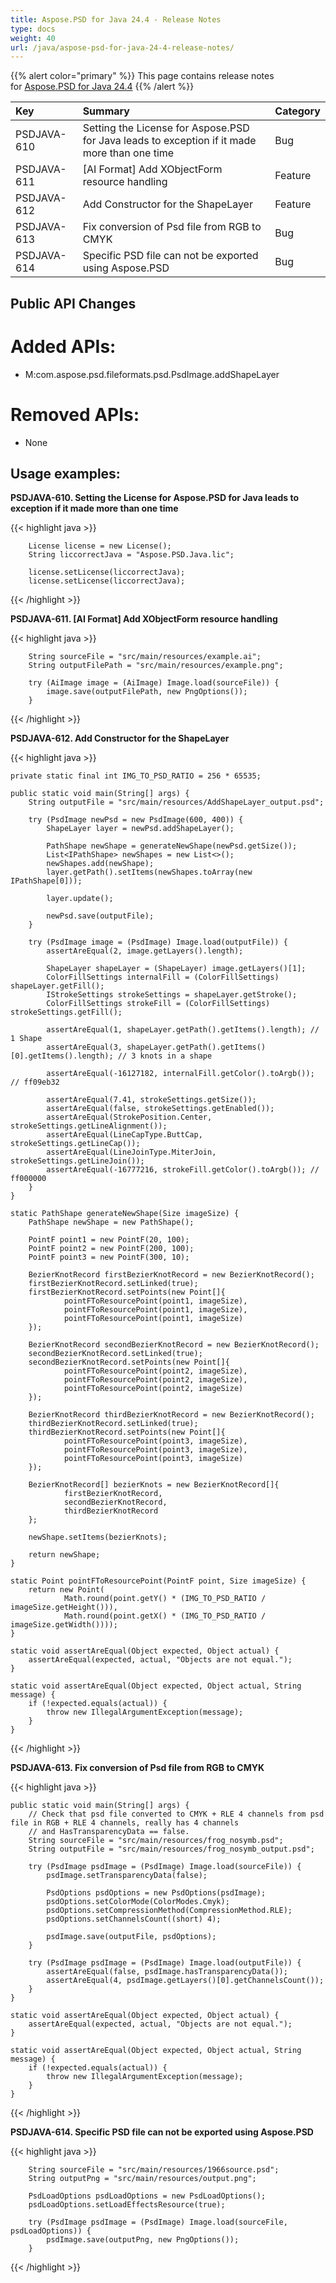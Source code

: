 ```yaml
---
title: Aspose.PSD for Java 24.4 - Release Notes
type: docs
weight: 40
url: /java/aspose-psd-for-java-24-4-release-notes/
---
```


{{% alert color="primary" %}} This page contains release notes for [Aspose.PSD for Java 24.4](https://downloads.aspose.com/psd/java/new-releases/aspose.psd-for-java-24.4/) {{% /alert %}}

| **Key**     | **Summary**                                                                                           | **Category** |
|:------------|:------------------------------------------------------------------------------------------------------|:-------------|
| PSDJAVA-610 | Setting the License for Aspose.PSD for Java leads to exception if it made more than one time          | Bug          |
| PSDJAVA-611 | [AI Format] Add XObjectForm resource handling                                                         | Feature      |
| PSDJAVA-612 | Add Constructor for the ShapeLayer                                                                    | Feature      |
| PSDJAVA-613 | Fix conversion of Psd file from RGB to CMYK                                                           | Bug          |
| PSDJAVA-614 | Specific PSD file can not be exported using Aspose.PSD                                                | Bug          |

## **Public API Changes**
# **Added APIs:**

- M:com.aspose.psd.fileformats.psd.PsdImage.addShapeLayer

# **Removed APIs:**

- None

## **Usage examples:**

**PSDJAVA-610. Setting the License for Aspose.PSD for Java leads to exception if it made more than one time**

{{< highlight java >}}

        License license = new License();
        String liccorrectJava = "Aspose.PSD.Java.lic";

        license.setLicense(liccorrectJava);
        license.setLicense(liccorrectJava);

{{< /highlight >}}

**PSDJAVA-611. [AI Format] Add XObjectForm resource handling**

{{< highlight java >}}

        String sourceFile = "src/main/resources/example.ai";
        String outputFilePath = "src/main/resources/example.png";

        try (AiImage image = (AiImage) Image.load(sourceFile)) {
            image.save(outputFilePath, new PngOptions());
        }

{{< /highlight >}}

**PSDJAVA-612. Add Constructor for the ShapeLayer**

{{< highlight java >}}

    private static final int IMG_TO_PSD_RATIO = 256 * 65535;

    public static void main(String[] args) {
        String outputFile = "src/main/resources/AddShapeLayer_output.psd";

        try (PsdImage newPsd = new PsdImage(600, 400)) {
            ShapeLayer layer = newPsd.addShapeLayer();

            PathShape newShape = generateNewShape(newPsd.getSize());
            List<IPathShape> newShapes = new List<>();
            newShapes.add(newShape);
            layer.getPath().setItems(newShapes.toArray(new IPathShape[0]));

            layer.update();

            newPsd.save(outputFile);
        }

        try (PsdImage image = (PsdImage) Image.load(outputFile)) {
            assertAreEqual(2, image.getLayers().length);

            ShapeLayer shapeLayer = (ShapeLayer) image.getLayers()[1];
            ColorFillSettings internalFill = (ColorFillSettings) shapeLayer.getFill();
            IStrokeSettings strokeSettings = shapeLayer.getStroke();
            ColorFillSettings strokeFill = (ColorFillSettings) strokeSettings.getFill();

            assertAreEqual(1, shapeLayer.getPath().getItems().length); // 1 Shape
            assertAreEqual(3, shapeLayer.getPath().getItems()[0].getItems().length); // 3 knots in a shape

            assertAreEqual(-16127182, internalFill.getColor().toArgb()); // ff09eb32

            assertAreEqual(7.41, strokeSettings.getSize());
            assertAreEqual(false, strokeSettings.getEnabled());
            assertAreEqual(StrokePosition.Center, strokeSettings.getLineAlignment());
            assertAreEqual(LineCapType.ButtCap, strokeSettings.getLineCap());
            assertAreEqual(LineJoinType.MiterJoin, strokeSettings.getLineJoin());
            assertAreEqual(-16777216, strokeFill.getColor().toArgb()); // ff000000
        }
    }

    static PathShape generateNewShape(Size imageSize) {
        PathShape newShape = new PathShape();

        PointF point1 = new PointF(20, 100);
        PointF point2 = new PointF(200, 100);
        PointF point3 = new PointF(300, 10);

        BezierKnotRecord firstBezierKnotRecord = new BezierKnotRecord();
        firstBezierKnotRecord.setLinked(true);
        firstBezierKnotRecord.setPoints(new Point[]{
                pointFToResourcePoint(point1, imageSize),
                pointFToResourcePoint(point1, imageSize),
                pointFToResourcePoint(point1, imageSize)
        });

        BezierKnotRecord secondBezierKnotRecord = new BezierKnotRecord();
        secondBezierKnotRecord.setLinked(true);
        secondBezierKnotRecord.setPoints(new Point[]{
                pointFToResourcePoint(point2, imageSize),
                pointFToResourcePoint(point2, imageSize),
                pointFToResourcePoint(point2, imageSize)
        });

        BezierKnotRecord thirdBezierKnotRecord = new BezierKnotRecord();
        thirdBezierKnotRecord.setLinked(true);
        thirdBezierKnotRecord.setPoints(new Point[]{
                pointFToResourcePoint(point3, imageSize),
                pointFToResourcePoint(point3, imageSize),
                pointFToResourcePoint(point3, imageSize)
        });

        BezierKnotRecord[] bezierKnots = new BezierKnotRecord[]{
                firstBezierKnotRecord,
                secondBezierKnotRecord,
                thirdBezierKnotRecord
        };

        newShape.setItems(bezierKnots);

        return newShape;
    }

    static Point pointFToResourcePoint(PointF point, Size imageSize) {
        return new Point(
                Math.round(point.getY() * (IMG_TO_PSD_RATIO / imageSize.getHeight())),
                Math.round(point.getX() * (IMG_TO_PSD_RATIO / imageSize.getWidth())));
    }

    static void assertAreEqual(Object expected, Object actual) {
        assertAreEqual(expected, actual, "Objects are not equal.");
    }

    static void assertAreEqual(Object expected, Object actual, String message) {
        if (!expected.equals(actual)) {
            throw new IllegalArgumentException(message);
        }
    }

{{< /highlight >}}

**PSDJAVA-613. Fix conversion of Psd file from RGB to CMYK**

{{< highlight java >}}

    public static void main(String[] args) {
        // Check that psd file converted to CMYK + RLE 4 channels from psd file in RGB + RLE 4 channels, really has 4 channels
        // and HasTransparencyData == false.
        String sourceFile = "src/main/resources/frog_nosymb.psd";
        String outputFile = "src/main/resources/frog_nosymb_output.psd";

        try (PsdImage psdImage = (PsdImage) Image.load(sourceFile)) {
            psdImage.setTransparencyData(false);

            PsdOptions psdOptions = new PsdOptions(psdImage);
            psdOptions.setColorMode(ColorModes.Cmyk);
            psdOptions.setCompressionMethod(CompressionMethod.RLE);
            psdOptions.setChannelsCount((short) 4);

            psdImage.save(outputFile, psdOptions);
        }

        try (PsdImage psdImage = (PsdImage) Image.load(outputFile)) {
            assertAreEqual(false, psdImage.hasTransparencyData());
            assertAreEqual(4, psdImage.getLayers()[0].getChannelsCount());
        }
    }

    static void assertAreEqual(Object expected, Object actual) {
        assertAreEqual(expected, actual, "Objects are not equal.");
    }

    static void assertAreEqual(Object expected, Object actual, String message) {
        if (!expected.equals(actual)) {
            throw new IllegalArgumentException(message);
        }
    }

{{< /highlight >}}

**PSDJAVA-614. Specific PSD file can not be exported using Aspose.PSD**

{{< highlight java >}}

        String sourceFile = "src/main/resources/1966source.psd";
        String outputPng = "src/main/resources/output.png";

        PsdLoadOptions psdLoadOptions = new PsdLoadOptions();
        psdLoadOptions.setLoadEffectsResource(true);

        try (PsdImage psdImage = (PsdImage) Image.load(sourceFile, psdLoadOptions)) {
            psdImage.save(outputPng, new PngOptions());
        }

{{< /highlight >}}